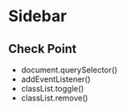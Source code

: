 # Sidebar

## Check Point

- document.querySelector()
- addEventListener()
- classList.toggle()
- classList.remove()
